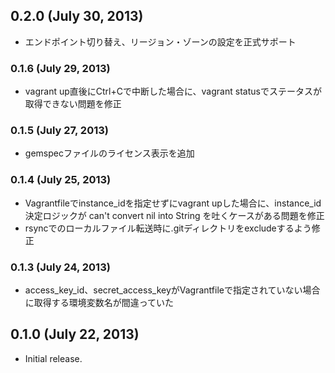 ## 0.2.0 (July 30, 2013)

* エンドポイント切り替え、リージョン・ゾーンの設定を正式サポート

### 0.1.6 (July 29, 2013)

* vagrant up直後にCtrl+Cで中断した場合に、vagrant statusでステータスが取得できない問題を修正

### 0.1.5 (July 27, 2013)

* gemspecファイルのライセンス表示を追加

### 0.1.4 (July 25, 2013)

* Vagrantfileでinstance_idを指定せずにvagrant upした場合に、instance_id決定ロジックが can't convert nil into String を吐くケースがある問題を修正
* rsyncでのローカルファイル転送時に.gitディレクトリをexcludeするよう修正 

### 0.1.3 (July 24, 2013)

* access_key_id、secret_access_keyがVagrantfileで指定されていない場合に取得する環境変数名が間違っていた

## 0.1.0 (July 22, 2013)
* Initial release.
